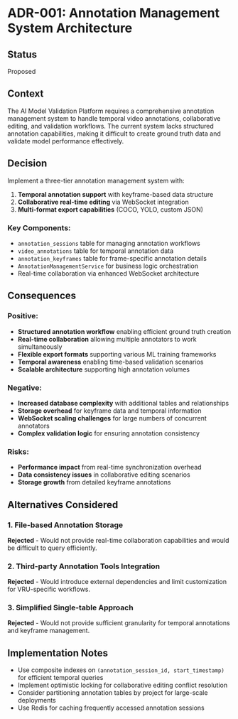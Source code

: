 # ADR-001: Annotation Management System Architecture

## Status
Proposed

## Context
The AI Model Validation Platform requires a comprehensive annotation management system to handle temporal video annotations, collaborative editing, and validation workflows. The current system lacks structured annotation capabilities, making it difficult to create ground truth data and validate model performance effectively.

## Decision
Implement a three-tier annotation management system with:
1. **Temporal annotation support** with keyframe-based data structure
2. **Collaborative real-time editing** via WebSocket integration
3. **Multi-format export capabilities** (COCO, YOLO, custom JSON)

### Key Components:
- `annotation_sessions` table for managing annotation workflows
- `video_annotations` table for temporal annotation data
- `annotation_keyframes` table for frame-specific annotation details
- `AnnotationManagementService` for business logic orchestration
- Real-time collaboration via enhanced WebSocket architecture

## Consequences

### Positive:
- **Structured annotation workflow** enabling efficient ground truth creation
- **Real-time collaboration** allowing multiple annotators to work simultaneously
- **Flexible export formats** supporting various ML training frameworks
- **Temporal awareness** enabling time-based validation scenarios
- **Scalable architecture** supporting high annotation volumes

### Negative:
- **Increased database complexity** with additional tables and relationships
- **Storage overhead** for keyframe data and temporal information
- **WebSocket scaling challenges** for large numbers of concurrent annotators
- **Complex validation logic** for ensuring annotation consistency

### Risks:
- **Performance impact** from real-time synchronization overhead
- **Data consistency issues** in collaborative editing scenarios
- **Storage growth** from detailed keyframe annotations

## Alternatives Considered

### 1. File-based Annotation Storage
**Rejected** - Would not provide real-time collaboration capabilities and would be difficult to query efficiently.

### 2. Third-party Annotation Tools Integration
**Rejected** - Would introduce external dependencies and limit customization for VRU-specific workflows.

### 3. Simplified Single-table Approach
**Rejected** - Would not provide sufficient granularity for temporal annotations and keyframe management.

## Implementation Notes
- Use composite indexes on `(annotation_session_id, start_timestamp)` for efficient temporal queries
- Implement optimistic locking for collaborative editing conflict resolution
- Consider partitioning annotation tables by project for large-scale deployments
- Use Redis for caching frequently accessed annotation sessions